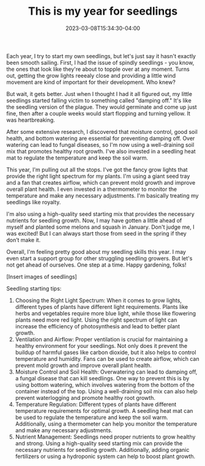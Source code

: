 ﻿---
title: "This is my year for seedlings"
date: 2023-03-08T15:34:30-04:00
categories:
  - blog
tags:
  - garden
---

Each year, I try to start my own seedlings, but let's just say it hasn't exactly been smooth sailing. First, I had the issue of spindly seedlings - you know, the ones that look like they're about to topple over at any moment. Turns out, getting the grow lights reeealy close and providing a little wind movement are kind of important for their development. Who knew?

But wait, it gets better. Just when I thought I had it all figured out, my little seedlings started falling victim to something called "damping off." It's like the seedling version of the plague. They would germinate and come up just fine, then after a couple weeks would start flopping and turning yellow. It was heartbreaking.

After some extensive research, I discovered that moisture control, good soil health, and bottom watering are essential for preventing damping off. Over watering can lead to fungal diseases, so I'm now using a well-draining soil mix that promotes healthy root growth. I've also invested in a seedling heat mat to regulate the temperature and keep the soil warm.

This year, I'm pulling out all the stops. I've got the fancy grow lights that provide the right light spectrum for my plants. I'm using a giant seed tray and a fan that creates airflow, which can prevent mold growth and improve overall plant health. I even invested in a thermometer to monitor the temperature and make any necessary adjustments. I'm basically treating my seedlings like royalty.

I'm also using a high-quality seed starting mix that provides the necessary nutrients for seedling growth.  Now, I may have gotten a little ahead of myself and planted some melons and squash in January. Don't judge me, I was excited! But I can always start those from seed in the spring if they don’t make it.

Overall, I'm feeling pretty good about my seedling skills this year. I may even start a support group for other struggling seedling growers. But let's not get ahead of ourselves. One step at a time. Happy gardening, folks!

[Insert images of seedlings]

Seedling starting tips:

1. Choosing the Right Light Spectrum: When it comes to grow lights, different types of plants have different light requirements. Plants like herbs and vegetables require more blue light, while those like flowering plants need more red light. Using the right spectrum of light can increase the efficiency of photosynthesis and lead to better plant growth.
2. Ventilation and Airflow: Proper ventilation is crucial for maintaining a healthy environment for your seedlings. Not only does it prevent the buildup of harmful gases like carbon dioxide, but it also helps to control temperature and humidity. Fans can be used to create airflow, which can prevent mold growth and improve overall plant health.
3. Moisture Control and Soil Health: Overwatering can lead to damping off, a fungal disease that can kill seedlings. One way to prevent this is by using bottom watering, which involves watering from the bottom of the container instead of the top. Using a well-draining soil mix can also help prevent waterlogging and promote healthy root growth.
4. Temperature Regulation: Different types of plants have different temperature requirements for optimal growth. A seedling heat mat can be used to regulate the temperature and keep the soil warm. Additionally, using a thermometer can help you monitor the temperature and make any necessary adjustments.
5. Nutrient Management: Seedlings need proper nutrients to grow healthy and strong. Using a high-quality seed starting mix can provide the necessary nutrients for seedling growth. Additionally, adding organic fertilizers or using a hydroponic system can help to boost plant growth.

